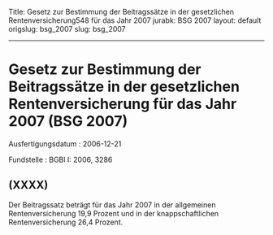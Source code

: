 Title: Gesetz zur Bestimmung der Beitragssätze in der gesetzlichen Rentenversicherung548
  für das Jahr 2007
jurabk: BSG 2007
layout: default
origslug: bsg_2007
slug: bsg_2007

---

# Gesetz zur Bestimmung der Beitragssätze in der gesetzlichen Rentenversicherung für das Jahr 2007 (BSG 2007)

Ausfertigungsdatum
:   2006-12-21

Fundstelle
:   BGBl I: 2006, 3286



## (XXXX)

Der Beitragssatz beträgt für das Jahr 2007 in der allgemeinen
Rentenversicherung 19,9 Prozent und in der knappschaftlichen
Rentenversicherung 26,4 Prozent.

